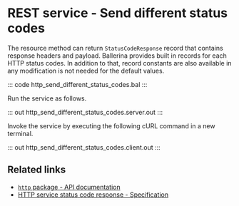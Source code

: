 # REST service - Send different status codes

The resource method can return `StatusCodeResponse` record that contains response headers and payload. Ballerina provides built in records for each HTTP status codes. In addition to that, record constants are also available in any modification is not needed for the default values.

::: code http_send_different_status_codes.bal :::

Run the service as follows.

::: out http_send_different_status_codes.server.out :::

Invoke the service by executing the following cURL command in a new terminal.

::: out http_send_different_status_codes.client.out :::

## Related links
- [`http` package - API documentation](https://lib.ballerina.io/ballerina/http/latest/)
- [HTTP service status code response - Specification](/spec/http/#2351-status-code-response)
